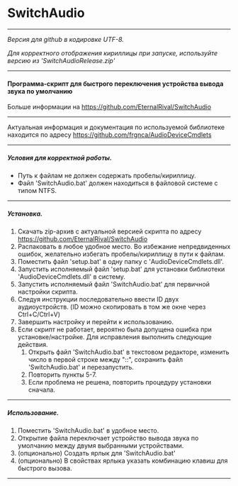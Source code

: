 # SwitchAudio
***
*Версия для github в кодировке UTF-8.*

*Для корректного отображения кириллицы при запуске, используйте версию из 'SwitchAudioRelease.zip'*
***
#### Программа-скрипт для быстрого переключения устройства вывода звука по умолчанию
Больше информации на https://github.com/EternalRival/SwitchAudio
***
Актуальная информация и документация по используемой библиотеке находится по адресу https://github.com/frgnca/AudioDeviceCmdlets
***
##### Условия для корректной работы.
- Путь к файлам не должен содержать пробелы/кириллицу.
- Файл 'SwitchAudio.bat' должен находиться в файловой системе с типом NTFS.
***
##### Установка.
1. Скачать zip-архив с актуальной версией скрипта по адресу https://github.com/EternalRival/SwitchAudio
2. Распаковать в любое удобное место. Во избежание непредвиденных ошибок, желательно избегать пробелы/кириллицу в пути к файлам.
3. Поместить файл 'setup.bat' в одну папку с 'AudioDeviceCmdlets.dll'.
4. Запустить исполняемый файл 'setup.bat' для установки библиотеки 'AudioDeviceCmdlets.dll' в систему.
5. Запустить исполняемый файл 'SwitchAudio.bat' для первичной настройки скрипта.
6. Следуя инструкции последовательно ввести ID двух аудиоустройств. (ID можно скопировать в том же окне через Ctrl+C/Ctrl+V)
7. Завершить настройку и перейти к использованию.
8. Если скрипт не работает, вероятно была допущена ошибка при установке/настройке. Для исправления выполнить следующие действия.
   1. Открыть файл 'SwitchAudio.bat' в текстовом редакторе, изменить число в первой строке между "::", сохранить файл 'SwitchAudio.bat' и перезапустить.
   2. Повторить пункты 5-7.
   3. Если проблема не решена, повторить процедуру установки сначала.
***
##### Использование.
1. Поместить 'SwitchAudio.bat' в удобное место. 
2. Открытие файла переключает устройство вывода звука по умолчанию между двумя выбранными устройствами.
3. (опционально) Создать ярлык для 'SwitchAudio.bat'
4. (опционально) В свойствах ярлыка указать комбинацию клавиш для быстрого вызова.
***
